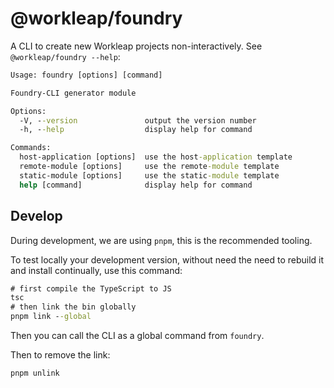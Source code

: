 # @workleap/foundry

A CLI to create new Workleap projects non-interactively. See `@workleap/foundry --help`:

```cmd
Usage: foundry [options] [command]

Foundry-CLI generator module

Options:
  -V, --version               output the version number
  -h, --help                  display help for command

Commands:
  host-application [options]  use the host-application template
  remote-module [options]     use the remote-module template
  static-module [options]     use the static-module template
  help [command]              display help for command
```

## Develop

During development, we are using `pnpm`, this is the recommended tooling.

To test locally your development version, without need the need to rebuild it and install continually, use this command:

```cmd
# first compile the TypeScript to JS
tsc
# then link the bin globally
pnpm link --global
```

Then you can call the CLI as a global command from `foundry`.

Then to remove the link:

```
pnpm unlink
```
